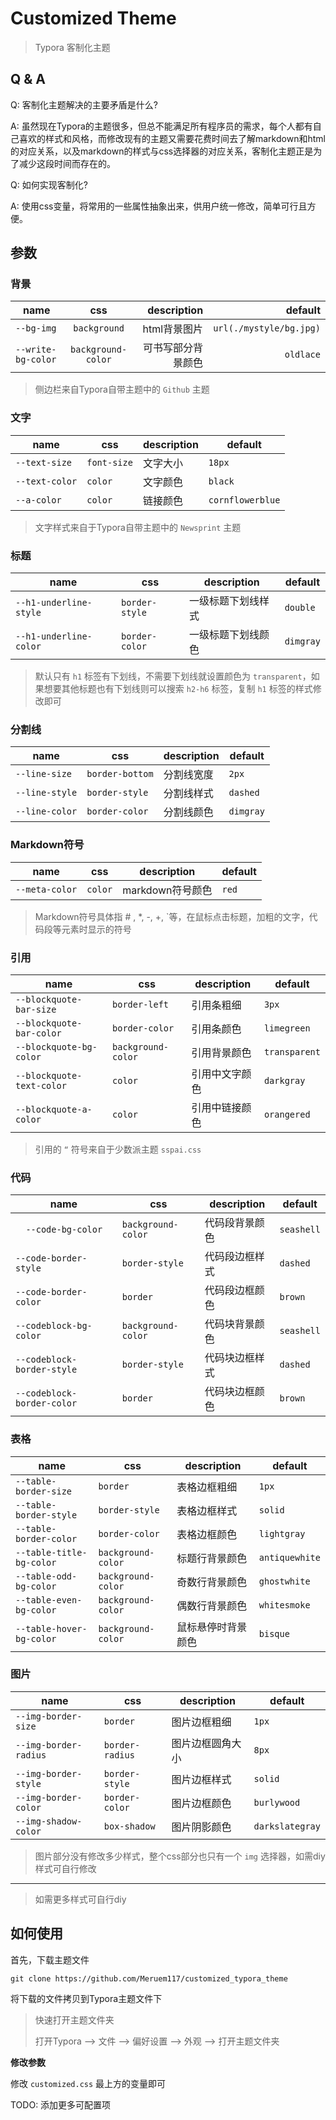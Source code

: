 # Customized Theme

> Typora 客制化主题



## Q & A



Q: 客制化主题解决的主要矛盾是什么?

A: 虽然现在Typora的主题很多，但总不能满足所有程序员的需求，每个人都有自己喜欢的样式和风格，而修改现有的主题又需要花费时间去了解markdown和html的对应关系，以及markdown的样式与css选择器的对应关系，客制化主题正是为了减少这段时间而存在的。



Q: 如何实现客制化?

A: 使用css变量，将常用的一些属性抽象出来，供用户统一修改，简单可行且方便。



## 参数



### 背景

| name               |        css         |        description |                 default |
| ------------------ | :----------------: | -----------------: | ----------------------: |
| `--bg-img`         |    `background`    |       html背景图片 | `url(./mystyle/bg.jpg)` |
| `--write-bg-color` | `background-color` | 可书写部分背景颜色 |               `oldlace` |

> 侧边栏来自Typora自带主题中的 `Github` 主题



### 文字

| name           | css     | description | default          |
| -------------- | ------- | ----------- | ---------------- |
| `--text-size` | `font-size` | 文字大小    | `18px`          |
| `--text-color` | `color` | 文字颜色    | `black`          |
| `--a-color`    | `color` | 链接颜色    | `cornflowerblue` |

> 文字样式来自于Typora自带主题中的 `Newsprint` 主题



### 标题

| name                   | css            | description        | default   |
| ---------------------- | -------------- | ------------------ | --------- |
| `--h1-underline-style` | `border-style` | 一级标题下划线样式 | `double`  |
| `--h1-underline-color` | `border-color` | 一级标题下划线颜色 | `dimgray` |

> 默认只有 `h1` 标签有下划线，不需要下划线就设置颜色为 `transparent`，如果想要其他标题也有下划线则可以搜索 `h2-h6` 标签，复制 `h1` 标签的样式修改即可



### 分割线

| name           | css             | description | default   |
| -------------- | --------------- | ----------- | --------- |
| `--line-size`  | `border-bottom` | 分割线宽度  | `2px`     |
| `--line-style` | `border-style`  | 分割线样式  | `dashed`  |
| `--line-color` | `border-color`  | 分割线颜色  | `dimgray` |



### Markdown符号

| name           | css     | description      | default |
| -------------- | ------- | ---------------- | ------- |
| `--meta-color` | `color` | markdown符号颜色 | `red`   |

> Markdown符号具体指 # , *, -, +, `等，在鼠标点击标题，加粗的文字，代码段等元素时显示的符号



### 引用

| name                      | css                | description    | default       |
| ------------------------- | ------------------ | -------------- | ------------- |
| `--blockquote-bar-size`   | `border-left`      | 引用条粗细     | `3px`         |
| `--blockquote-bar-color`  | `border-color`     | 引用条颜色     | `limegreen`   |
| `--blockquote-bg-color`   | `background-color` | 引用背景颜色   | `transparent` |
| `--blockquote-text-color` | `color`            | 引用中文字颜色 | `darkgray`    |
| `--blockquote-a-color`    | `color`            | 引用中链接颜色 | `orangered`   |

> 引用的 `“` 符号来自于少数派主题 `sspai.css`



### 代码

| name                       | css                | description    | default    |
| -------------------------- | ------------------ | -------------- | ---------- |
| `  --code-bg-color`        | `background-color` | 代码段背景颜色 | `seashell` |
| `--code-border-style`      | `border-style`     | 代码段边框样式 | `dashed`   |
| `--code-border-color`      | `border`           | 代码段边框颜色 | `brown`    |
| `--codeblock-bg-color`     | `background-color` | 代码块背景颜色 | `seashell` |
| `--codeblock-border-style` | `border-style`     | 代码块边框样式 | `dashed`   |
| `--codeblock-border-color` | `border`           | 代码块边框颜色 | `brown`    |



### 表格

| name                     | css                | description        | default        |
| ------------------------ | ------------------ | ------------------ | -------------- |
| `--table-border-size`    | `border`           | 表格边框粗细       | `1px`          |
| `--table-border-style`   | `border-style`     | 表格边框样式       | `solid`        |
| `--table-border-color`   | `border-color`     | 表格边框颜色       | `lightgray`    |
| `--table-title-bg-color` | `background-color` | 标题行背景颜色     | `antiquewhite` |
| `--table-odd-bg-color`   | `background-color` | 奇数行背景颜色     | `ghostwhite`   |
| `--table-even-bg-color`  | `background-color` | 偶数行背景颜色     | `whitesmoke`   |
| `--table-hover-bg-color` | `background-color` | 鼠标悬停时背景颜色 | `bisque`       |



### 图片

| name                  | css             | description      | default         |
| --------------------- | --------------- | ---------------- | --------------- |
| `--img-border-size`   | `border`        | 图片边框粗细     | `1px`           |
| `--img-border-radius` | `border-radius` | 图片边框圆角大小 | `8px`           |
| `--img-border-style`  | `border-style`  | 图片边框样式     | `solid`         |
| `--img-border-color`  | `border-color`  | 图片边框颜色     | `burlywood`     |
| `--img-shadow-color`  | `box-shadow`    | 图片阴影颜色     | `darkslategray` |

> 图片部分没有修改多少样式，整个css部分也只有一个 `img` 选择器，如需diy样式可自行修改

-----

> 如需更多样式可自行diy



## 如何使用

首先，下载主题文件

```shell
git clone https://github.com/Meruem117/customized_typora_theme
```

将下载的文件拷贝到Typora主题文件下

> 快速打开主题文件夹
>
> 打开Typora --> 文件 --> 偏好设置 --> 外观 --> 打开主题文件夹

**修改参数**

修改 `customized.css` 最上方的变量即可



TODO:  添加更多可配置项

